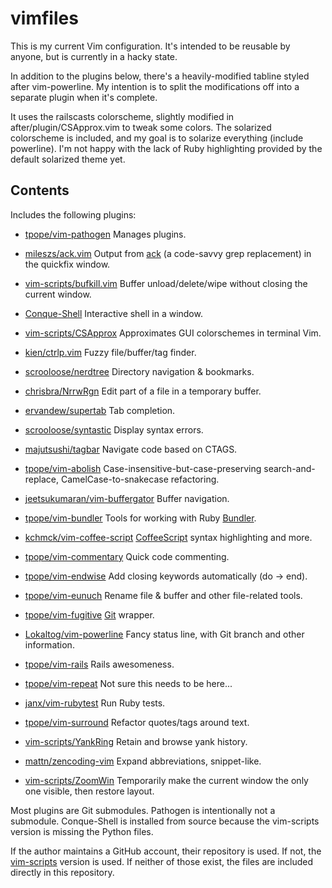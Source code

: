 vimfiles
========

This is my current Vim configuration.  It's intended to be reusable by anyone, but is currently in a hacky state.

In addition to the plugins below, there's a heavily-modified tabline styled after vim-powerline.  My intention is to split the modifications off into a separate plugin when it's complete.

It uses the railscasts colorscheme, slightly modified in after/plugin/CSApprox.vim to tweak some colors.  The solarized colorscheme is included, and my goal is to solarize everything (include powerline).
I'm not happy with the lack of Ruby highlighting provided by the default solarized theme yet.

Contents
--------

Includes the following plugins:

* [tpope/vim-pathogen](https://github.com/tpope/vim-pathogen)
  Manages plugins.

* [mileszs/ack.vim](https://github.com/mileszs/ack.vim.git)
  Output from [ack](http://betterthangrep.com/) (a code-savvy grep replacement) in the quickfix window.

* [vim-scripts/bufkill.vim](https://github.com/vim-scripts/bufkill.vim.git)
  Buffer unload/delete/wipe without closing the current window.

* [Conque-Shell](http://code.google.com/p/conque/)
  Interactive shell in a window.

* [vim-scripts/CSApprox](https://github.com/vim-scripts/CSApprox.git)
  Approximates GUI colorschemes in terminal Vim.

* [kien/ctrlp.vim](https://github.com/kien/ctrlp.vim.git)
  Fuzzy file/buffer/tag finder.

* [scrooloose/nerdtree](https://github.com/scrooloose/nerdtree.git)
  Directory navigation & bookmarks.

* [chrisbra/NrrwRgn](https://github.com/chrisbra/NrrwRgn.git)
  Edit part of a file in a temporary buffer.

* [ervandew/supertab](https://github.com/ervandew/supertab.git)
  Tab completion.

* [scrooloose/syntastic](https://github.com/scrooloose/syntastic.git)
  Display syntax errors.

* [majutsushi/tagbar](https://github.com/majutsushi/tagbar.git)
  Navigate code based on CTAGS.

* [tpope/vim-abolish](https://github.com/tpope/vim-abolish.git)
  Case-insensitive-but-case-preserving search-and-replace, CamelCase-to-snakecase refactoring.

* [jeetsukumaran/vim-buffergator](https://github.com/jeetsukumaran/vim-buffergator.git)
  Buffer navigation.

* [tpope/vim-bundler](https://github.com/tpope/vim-bundler.git)
  Tools for working with Ruby [Bundler](http://gembundler.com).

* [kchmck/vim-coffee-script](https://github.com/kchmck/vim-coffee-script.git)
  [CoffeeScript](http://coffeescript.org) syntax highlighting and more.

* [tpope/vim-commentary](https://github.com/tpope/vim-commentary.git)
  Quick code commenting.

* [tpope/vim-endwise](https://github.com/tpope/vim-endwise.git)
  Add closing keywords automatically (do -> end).

* [tpope/vim-eunuch](https://github.com/tpope/vim-eunuch.git)
  Rename file & buffer and other file-related tools.

* [tpope/vim-fugitive](https://github.com/tpope/vim-fugitive.git)
  [Git](http://git-scm.com) wrapper.

* [Lokaltog/vim-powerline](https://github.com/Lokaltog/vim-powerline.git)
  Fancy status line, with Git branch and other information.

* [tpope/vim-rails](https://github.com/tpope/vim-rails.git)
  Rails awesomeness.

* [tpope/vim-repeat](https://github.com/tpope/vim-repeat.git)
  Not sure this needs to be here...

* [janx/vim-rubytest](https://github.com/janx/vim-rubytest.git)
  Run Ruby tests.

* [tpope/vim-surround](https://github.com/tpope/vim-surround.git)
  Refactor quotes/tags around text.

* [vim-scripts/YankRing](https://github.com/vim-scripts/YankRing.vim.git)
  Retain and browse yank history.

* [mattn/zencoding-vim](https://github.com/mattn/zencoding-vim)
  Expand abbreviations, snippet-like.

* [vim-scripts/ZoomWin](https://github.com/vim-scripts/ZoomWin.git)
  Temporarily make the current window the only one visible, then restore layout.

Most plugins are Git submodules.  Pathogen is intentionally not a submodule.  Conque-Shell is installed from source because the vim-scripts version is missing the Python files.

If the author maintains a GitHub account, their repository is used.  If not,
the [vim-scripts](https://github.com/vim-scripts) version is used.  If
neither of those exist, the files are included directly in this repository.
